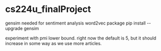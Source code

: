 # cs224u_finalProject

gensim needed for sentiment analysis word2vec package
pip install --upgrade gensim

experiment with pmi lower bound. right now the default is 5, but it should increase in some way as we use more articles.

